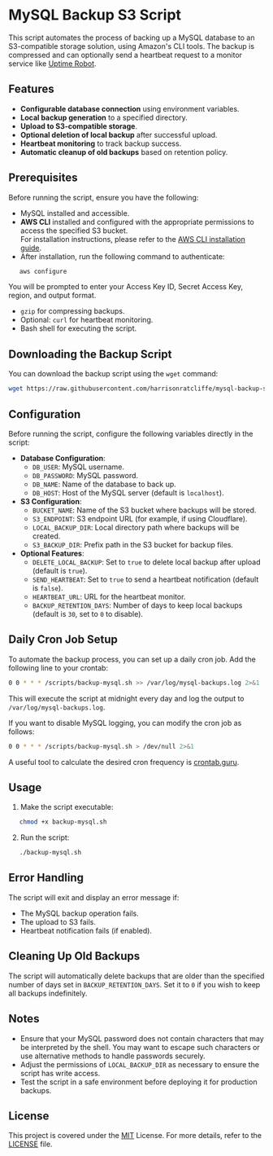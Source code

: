 # MySQL Backup S3 Script

This script automates the process of backing up a MySQL database to an S3-compatible storage solution, using Amazon's CLI tools. The backup is compressed and can optionally send a heartbeat request to a monitor service like [Uptime Robot](https://uptimerobot.com/?red=harris0cbaa4).

## Features

- **Configurable database connection** using environment variables.
- **Local backup generation** to a specified directory.
- **Upload to S3-compatible storage**.
- **Optional deletion of local backup** after successful upload.
- **Heartbeat monitoring** to track backup success.
- **Automatic cleanup of old backups** based on retention policy.

## Prerequisites

Before running the script, ensure you have the following:

- MySQL installed and accessible.
- **AWS CLI** installed and configured with the appropriate permissions to access the specified S3 bucket.  
  For installation instructions, please refer to the [AWS CLI installation guide](https://docs.aws.amazon.com/cli/latest/userguide/getting-started-install.html).
- After installation, run the following command to authenticate:

```bash
   aws configure
```

   You will be prompted to enter your Access Key ID, Secret Access Key, region, and output format.

- `gzip` for compressing backups.
- Optional: `curl` for heartbeat monitoring.
- Bash shell for executing the script.

## Downloading the Backup Script

You can download the backup script using the `wget` command:

```bash
wget https://raw.githubusercontent.com/harrisonratcliffe/mysql-backup-s3/refs/heads/main/backup-mysql.sh
```

## Configuration

Before running the script, configure the following variables directly in the script:

- **Database Configuration**:
    - `DB_USER`: MySQL username.
    - `DB_PASSWORD`: MySQL password.
    - `DB_NAME`: Name of the database to back up.
    - `DB_HOST`: Host of the MySQL server (default is `localhost`).
- **S3 Configuration**:
    - `BUCKET_NAME`: Name of the S3 bucket where backups will be stored.
    - `S3_ENDPOINT`: S3 endpoint URL (for example, if using Cloudflare).
    - `LOCAL_BACKUP_DIR`: Local directory path where backups will be created.
    - `S3_BACKUP_DIR`: Prefix path in the S3 bucket for backup files.
- **Optional Features**:
    - `DELETE_LOCAL_BACKUP`: Set to `true` to delete local backup after upload (default is `true`).
    - `SEND_HEARTBEAT`: Set to `true` to send a heartbeat notification (default is `false`).
    - `HEARTBEAT_URL`: URL for the heartbeat monitor.
    - `BACKUP_RETENTION_DAYS`: Number of days to keep local backups (default is `30`, set to `0` to disable).

## Daily Cron Job Setup

To automate the backup process, you can set up a daily cron job. Add the following line to your crontab:

```bash
0 0 * * * /scripts/backup-mysql.sh >> /var/log/mysql-backups.log 2>&1
```

This will execute the script at midnight every day and log the output to `/var/log/mysql-backups.log`. 

If you want to disable MySQL logging, you can modify the cron job as follows:

```bash
0 0 * * * /scripts/backup-mysql.sh > /dev/null 2>&1
```

A useful tool to calculate the desired cron frequency is [crontab.guru](https://crontab.guru).

## Usage

1. Make the script executable:

```bash
   chmod +x backup-mysql.sh
```

2. Run the script:

```bash
   ./backup-mysql.sh
```

## Error Handling

The script will exit and display an error message if:

- The MySQL backup operation fails.
- The upload to S3 fails.
- Heartbeat notification fails (if enabled).

## Cleaning Up Old Backups

The script will automatically delete backups that are older than the specified number of days set in `BACKUP_RETENTION_DAYS`. Set it to `0` if you wish to keep all backups indefinitely.

## Notes

- Ensure that your MySQL password does not contain characters that may be interpreted by the shell. You may want to escape such characters or use alternative methods to handle passwords securely.
- Adjust the permissions of `LOCAL_BACKUP_DIR` as necessary to ensure the script has write access.
- Test the script in a safe environment before deploying it for production backups.

## License

This project is covered under the [MIT](https://choosealicense.com/licenses/mit/) License. For more details, refer to the [LICENSE](https://github.com/harrisonratcliffe/mysql-backup-s3/blob/main/LICENSE) file.
